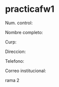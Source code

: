 # practicafw1

Num. control:

Nombre completo: 

Curp:

Direccion:

Telefono:

Correo institucional: 

rama 2


